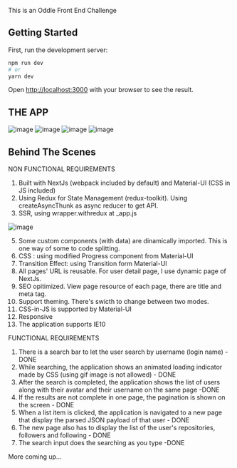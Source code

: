 This is an Oddle Front End Challenge

## Getting Started

First, run the development server:

```bash
npm run dev
# or
yarn dev
```

Open [http://localhost:3000](http://localhost:3000) with your browser to see the result.

## THE APP
![image](https://user-images.githubusercontent.com/5979589/112422039-d7b1d780-8d62-11eb-9240-bc47a751cfb9.png)
![image](https://user-images.githubusercontent.com/5979589/112422065-e1d3d600-8d62-11eb-8f6a-eef270d8d813.png)
![image](https://user-images.githubusercontent.com/5979589/112422170-0cbe2a00-8d63-11eb-8e88-c6020e39118a.png)
![image](https://user-images.githubusercontent.com/5979589/112422235-21022700-8d63-11eb-95dd-3ad06c8d22c5.png)



## Behind The Scenes
NON FUNCTIONAL REQUIREMENTS
1. Built with NextJs (webpack included by default) and Material-UI (CSS in JS included)
2. Using Redux for State Management (redux-toolkit). Using createAsyncThunk as async reducer to get API.
3. SSR, using wrapper.withredux at _app.js

![image](https://user-images.githubusercontent.com/5979589/112420717-42154880-8d60-11eb-92d7-2424c2674daf.png)

5. Some custom components (with data) are dinamically imported. This is one way of some to code splitting.
6. CSS : using modified Progress component from Material-UI
7. Transition Effect: using Transition form Material-UI
8. All pages' URL is reusable. For user detail page, I use dynamic page of NextJs.
9. SEO opitimized. View page resource of each page, there are title and meta tag.
10. Support theming. There's swicth to change between two modes.
11. CSS-in-JS is supported by Material-UI
12. Responsive
13. The application supports IE10

FUNCTIONAL REQUIREMENTS
1. There is a search bar to let the user search by username (login name) - DONE
2. While searching, the application shows an animated loading indicator made by CSS (using gif image is not allowed) - DONE
3. After the search is completed, the application shows the list of users along with their avatar and their username on the same page -DONE
4. If the results are not complete in one page, the pagination is shown on the screen - DONE
5. When a list item is clicked, the application is navigated to a new page that display the parsed JSON payload of that user - DONE
6. The new page also has to display the list of the user's repositories, followers and following - DONE
7. The search input does the searching as you type -DONE



More coming up...
